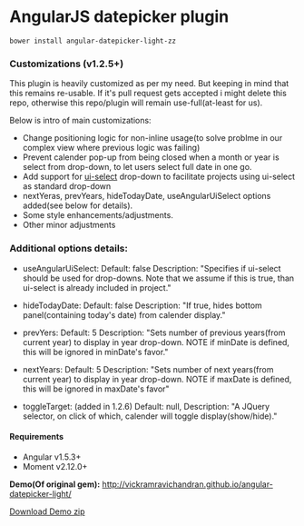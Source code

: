 # AngularJS datepicker plugin

`bower install angular-datepicker-light-zz`

### Customizations (v1.2.5+)

This plugin is heavily customized as per my need. But keeping in mind that this remains re-usable. If it's pull request gets accepted i might delete this repo, otherwise this repo/plugin will remain use-full(at-least for us).

Below is intro of main customizations:

* Change positioning logic for non-inline usage(to solve problme in our complex view where previous logic was failing)
* Prevent calender pop-up from being closed when a month or year is select from drop-down, to let users select full date in one go.
* Add support for <a href="https://github.com/angular-ui/ui-select">ui-select</a> drop-down to facilitate projects using ui-select as standard drop-down
* nextYeras, prevYears, hideTodayDate, useAngularUiSelect options added(see below for details).
* Some style enhancements/adjustments.
* Other minor adjustments

### Additional options details:

* useAngularUiSelect:
    Default: false
    Description: "Specifies if ui-select should be used for drop-downs. Note that we assume if this is true, than ui-select is already included in project."

* hideTodayDate:
    Default: false
    Description: "If true, hides bottom panel(containing today's date) from calender display."

* prevYers:
    Default: 5
    Description: "Sets number of previous years(from current year) to display in year drop-down. NOTE if minDate is defined, this will be ignored in minDate's favor."

* nextYears:
    Default: 5
    Description: "Sets number of next years(from current year) to display in year drop-down. NOTE if maxDate is defined, this will be ignored in maxDate's favor"

* toggleTarget: (added in 1.2.6)
    Default: null,
    Description: "A JQuery selector, on click of which, calender will toggle display(show/hide)."


#### Requirements

* Angular v1.5.3+
* Moment v2.12.0+

<b>Demo(Of original gem):</b> http://vickramravichandran.github.io/angular-datepicker-light/

<a href="https://github.com/vickramravichandran/angular-datepicker-light/archive/demo.zip">Download Demo zip</a>
